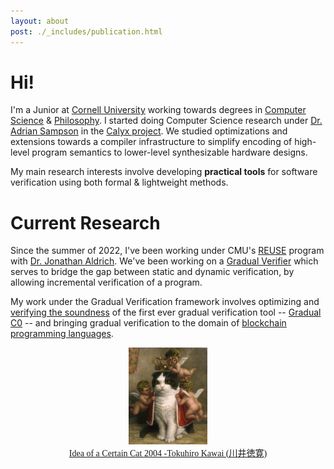 ```yaml
---
layout: about
post: ./_includes/publication.html
---
```


# Hi!
I'm a Junior at [Cornell University](https://www.cornell.edu/) working towards degrees in [Computer Science](https://cis.cornell.edu/) & [Philosophy](https://philosophy.cornell.edu/). I started doing Computer Science research under [Dr. Adrian Sampson](https://www.cs.cornell.edu/~asampson/) in the [Calyx project](https://calyxir.org/). We studied optimizations and extensions towards a compiler infrastructure to simplify encoding of high-level program semantics to lower-level synthesizable hardware designs.

My main research interests involve developing **practical tools** for software verification using both formal & lightweight methods. 

# Current Research
Since the summer of 2022, I've been working under CMU's [REUSE](https://www.cmu.edu/scs/s3d/reuse/Research/index.html) program with [Dr. Jonathan Aldrich](https://www.cs.cmu.edu/~aldrich/). We've been working on a [Gradual Verifier](http://www.cs.cmu.edu/~aldrich/papers/vmcai2018-gradual-verification.pdf) which serves to bridge the gap between static and dynamic verification, by allowing incremental verification of a program. 

My work under the Gradual Verification framework involves optimizing and [verifying the soundness](https://www.youtube.com/watch?v=sIIwmw0z2Yg) of the first ever gradual verification tool -- [Gradual C0](https://arxiv.org/abs/2210.02428) -- and bringing gradual verification to the domain of [blockchain programming languages](https://github.com/gradual-verification/gradual-TEAL).

<center>
<img width="25%" src="assets/img/Tokuhiro_Kawai.jpg">
</center>

<center>
<a href="https://www.thegreatcat.org/the-cat-in-art-and-photos-2/cats-asian-art/tokuhiro-kawai-1971-present-japanese" style="font-size: 14px; font-family: 'Lora'">Idea of a Certain Cat 2004 -Tokuhiro Kawai (川井徳寛)</a>
</center>